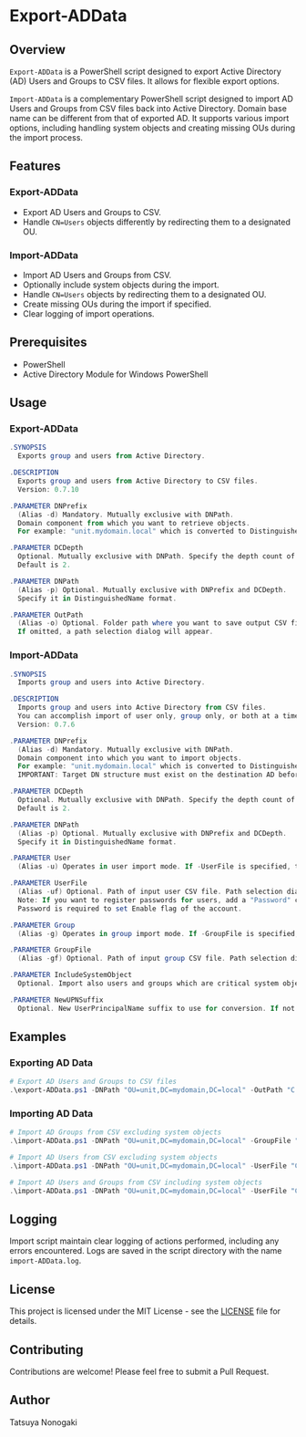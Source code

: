 # Export-ADData

## Overview
`Export-ADData` is a PowerShell script designed to export Active Directory (AD) Users and Groups to CSV files. It allows for flexible export options.

`Import-ADData` is a complementary PowerShell script designed to import AD Users and Groups from CSV files back into Active Directory. Domain base name can be different from that of exported AD. It supports various import options, including handling system objects and creating missing OUs during the import process.

## Features
### Export-ADData
- Export AD Users and Groups to CSV.
- Handle `CN=Users` objects differently by redirecting them to a designated OU.

### Import-ADData
- Import AD Users and Groups from CSV.
- Optionally include system objects during the import.
- Handle `CN=Users` objects by redirecting them to a designated OU.
- Create missing OUs during the import if specified.
- Clear logging of import operations.

## Prerequisites
- PowerShell
- Active Directory Module for Windows PowerShell

## Usage

### Export-ADData

```powershell
.SYNOPSIS
  Exports group and users from Active Directory.

.DESCRIPTION
  Exports group and users from Active Directory to CSV files.
  Version: 0.7.10

.PARAMETER DNPrefix
  (Alias -d) Mandatory. Mutually exclusive with DNPath. 
  Domain component from which you want to retrieve objects. 
  For example: "unit.mydomain.local" which is converted to DistinguishedName(DNPath) "OU=unit,DC=mydomain,DC=local" in the script.

.PARAMETER DCDepth
  Optional. Mutually exclusive with DNPath. Specify the depth count of DC.
  Default is 2.

.PARAMETER DNPath
  (Alias -p) Optional. Mutually exclusive with DNPrefix and DCDepth.
  Specify it in DistinguishedName format.

.PARAMETER OutPath
  (Alias -o) Optional. Folder path where you want to save output CSV files.
  If omitted, a path selection dialog will appear.
```

### Import-ADData

```powershell
.SYNOPSIS
  Imports group and users into Active Directory.

.DESCRIPTION
  Imports group and users into Active Directory from CSV files.
  You can accomplish import of user only, group only, or both at a time.
  Version: 0.7.6

.PARAMETER DNPrefix
  (Alias -d) Mandatory. Mutually exclusive with DNPath. 
  Domain component into which you want to import objects. 
  For example: "unit.mydomain.local" which is converted to DistinguishedName(DNPath) "OU=unit,DC=mydomain,DC=local" internally.
  IMPORTANT: Target DN structure must exist on the destination AD before import.

.PARAMETER DCDepth
  Optional. Mutually exclusive with DNPath. Specify the depth count of DC.
  Default is 2.

.PARAMETER DNPath
  (Alias -p) Optional. Mutually exclusive with DNPrefix and DCDepth.
  Specify it in DistinguishedName format.

.PARAMETER User
  (Alias -u) Operates in user import mode. If -UserFile is specified, this switch is implied and can be omitted.

.PARAMETER UserFile
  (Alias -uf) Optional. Path of input user CSV file. Path selection dialog will ask you if omitted despite -User switch is set.
  Note: If you want to register passwords for users, add a "Password" column to the CSV file and provide passwords in plain text.
  Password is required to set Enable flag of the account.

.PARAMETER Group
  (Alias -g) Operates in group import mode. If -GroupFile is specified, this switch is implied and can be omitted.

.PARAMETER GroupFile
  (Alias -gf) Optional. Path of input group CSV file. Path selection dialog will ask you if omitted despite -Group switch is set.

.PARAMETER IncludeSystemObject
  Optional. Import also users and groups which are critical system objects. This is usually dangerous and can lead to AD system breakdown.

.PARAMETER NewUPNSuffix
  Optional. New UserPrincipalName suffix to use for conversion. If not provided, script will convert UPN based on DNPath.
```

## Examples
### Exporting AD Data
```powershell
# Export AD Users and Groups to CSV files
.\export-ADData.ps1 -DNPath "OU=unit,DC=mydomain,DC=local" -OutPath "C:\ADExport"
```

### Importing AD Data
```powershell
# Import AD Groups from CSV excluding system objects
.\import-ADData.ps1 -DNPath "OU=unit,DC=mydomain,DC=local" -GroupFile "C:\ADExport\Groups_unit_mydomain_local.csv"

# Import AD Users from CSV excluding system objects
.\import-ADData.ps1 -DNPath "OU=unit,DC=mydomain,DC=local" -UserFile "C:\ADExport\Users_unit_mydomain_local.csv"

# Import AD Users and Groups from CSV including system objects
.\import-ADData.ps1 -DNPath "OU=unit,DC=mydomain,DC=local" -UserFile "C:\ADExport\Users_unit_mydomain_local.csv" -GroupFile "C:\ADExport\Groups_unit_mydomain_local.csv" -IncludeSystemObject
```

## Logging
Import script maintain clear logging of actions performed, including any errors encountered. Logs are saved in the script directory with the name `import-ADData.log`.

## License
This project is licensed under the MIT License - see the [LICENSE](LICENSE) file for details.

## Contributing
Contributions are welcome! Please feel free to submit a Pull Request.

## Author
Tatsuya Nonogaki
